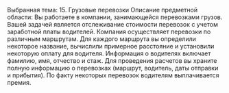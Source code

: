 Выбранная тема: 15. Грузовые перевозки 
Описание предметной области:
Вы работаете в компании, занимающейся перевозками грузов. Вашей задачей является отслеживание стоимости перевозок с учетом заработной платы водителей. Компания осуществляет перевозки по различным маршрутам. Для каждого маршрута вы определили некоторое название, вычислили примерное расстояние и установили некоторую оплату для водителя. Информация о водителях включает фамилию, имя, отчество и стаж. Для проведения расчетов вы храните полную информацию о перевозках (маршрут, водитель, даты отправки и прибытия). По факту некоторых перевозок водителям выплачивается премия.

